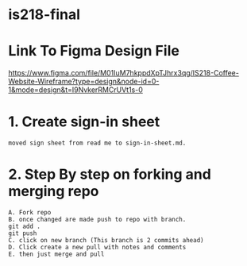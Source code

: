 # is218-final
# Link To Figma Design File
https://www.figma.com/file/M01IuM7hkppdXpTJhrx3qg/IS218-Coffee-Website-Wireframe?type=design&node-id=0-1&mode=design&t=I9NvkerRMCrUVt1s-0 
# 1. Create sign-in sheet
    moved sign sheet from read me to sign-in-sheet.md.
# 2. Step By step on forking and merging repo 
    A. Fork repo 
    B. once changed are made push to repo with branch.
    git add . 
    git push 
    C. click on new branch (This branch is 2 commits ahead)
    D. Click create a new pull with notes and comments 
    E. then just merge and pull 
